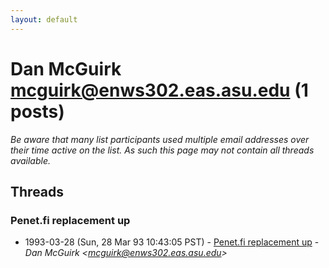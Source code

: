 ```yaml
---
layout: default
---
```


# Dan McGuirk <mcguirk@enws302.eas.asu.edu> (1 posts)

_Be aware that many list participants used multiple email addresses over their time active on the list. As such this page may not contain all threads available._

## Threads

### Penet.fi replacement up
+ 1993-03-28 (Sun, 28 Mar 93 10:43:05 PST) - [Penet.fi replacement up](/archive/1993/03/e2d537195df6d1002ced1402c473b689be638c788e5c48ec5606f602ef978617) - _Dan McGuirk \<mcguirk@enws302.eas.asu.edu\>_

